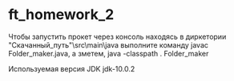 # ft_homework_2

Чтобы запустить прокет через консоль находясь в диркетории "Скачанный_путь"\src\main\java выполните команду javac Folder_maker.java, 
а зметем, java -classpath . Folder_maker

Используемая версия JDK jdk-10.0.2
